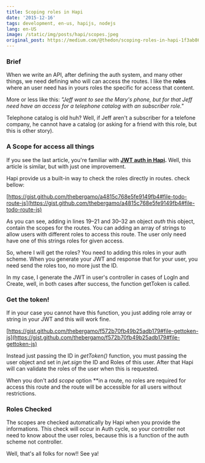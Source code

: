 ```yaml
---
title: Scoping roles in Hapi
date: '2015-12-16'
tags: development, en-us, hapijs, nodejs
lang: en-US
image: /static/img/posts/hapi/scopes.jpeg
original_post: https://medium.com/@thedon/scoping-roles-in-hapi-1f3ab86d6576
---
```


### Brief

When we write an API, after defining the auth system, and many other things, we need defining who will can access the routes. I like the **roles** where an user need has in yours roles the specific for access that content.

More or less like this: _"Jeff want to see the Mary's phone, but for that Jeff need have an access for a telephone catalog with an subscriber role."_

Telephone catalog is old huh? Well, if Jeff aren't a subscriber for a telefone company, he cannot have a catalog (or asking for a friend with this role, but this is other story).

### A Scope for access all things

If you see the last article, you're familiar with **[JWT auth in Hapi](https://medium.com/@thedon/auth-in-hapi-with-jwt-780ce4d072c7).** Well, this article is similar, but with just one improvement.

Hapi provide us a built-in way to check the roles directly in routes. check bellow:

[https://gist.github.com/thebergamo/a4815c768e5fe9149fb4#file-todo-route-js](https://gist.github.com/thebergamo/a4815c768e5fe9149fb4#file-todo-route-js)

As you can see, adding in lines 19–21 and 30–32 an object _auth_ this object, contain the scopes for the routes. You can adding an array of strings to allow users with different roles to access this route. The user only need have one of this strings roles for given access.

So, where I will get the roles? You need to adding this roles in your auth scheme. When you generate your JWT and response that for your user, you need send the roles too, no more just the ID.

In my case, I generate the JWT in user's controller in cases of LogIn and Create, well, in both cases after success, the function getToken is called.

### Get the token!

If in your case you cannot have this function, you just adding role array or string in your JWT and this will work fine.

[https://gist.github.com/thebergamo/f572b70fb49b25adb179#file-gettoken-js](https://gist.github.com/thebergamo/f572b70fb49b25adb179#file-gettoken-js)

Instead just passing the ID in _getToken()_ function, you must passing the user object and set in _jwt.sign_ the ID and Roles of this user. After that Hapi will can validate the roles of the user when this is requested.

When you don't add _scope_ option \*\*in a route, no roles are required for access this route and the route will be accessible for all users without restrictions.

### Roles Checked

The scopes are checked automatically by Hapi when you provide the informations. This check will occur in Auth cycle, so your controller not need to know about the user roles, because this is a function of the auth scheme not controller.

Well, that's all folks for now!! See ya!
